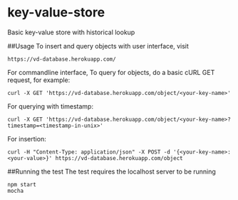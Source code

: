 # key-value-store
Basic key-value store with historical lookup

##Usage
To insert and query objects with user interface, visit 
``` 
https://vd-database.herokuapp.com/
```
For commandline interface, 
To query for objects, do a basic cURL GET request, for example:
```
curl -X GET 'https://vd-database.herokuapp.com/object/<your-key-name>'
```
For querying with timestamp:
```
curl -X GET 'https://vd-database.herokuapp.com/object/<your-key-name>?timestamp=<timestamp-in-unix>'
```
For insertion:
```
curl -H "Content-Type: application/json" -X POST -d '{<your-key-name>:<your-value>}' https://vd-database.herokuapp.com/object
```
##Running the test
The test requires the localhost server to be running
``` 
npm start
mocha
```

